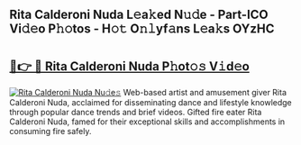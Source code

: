 ## Rita Calderoni Nuda L𝚎a𝚔ed N𝚞𝚍e - Part-lCO Vi𝚍𝚎o P𝚑𝚘tos - H𝚘𝚝 O𝚗𝚕yf𝚊ns L𝚎a𝚔s OYzHC

# <h2><a href="http://kf25sv.oniu.top/?m=Rita+Calderoni+Nuda">🔗👉 🔴 Rita Calderoni Nuda P𝚑ot𝚘𝚜 V𝚒d𝚎o</a></h2>

[![Rita Calderoni Nuda Nu𝚍e𝚜](https://i.imgur.com/0qMVB7G.gif)](http://kf25sv.oniu.top/?m=Rita+Calderoni+Nuda)
Web-based artist and amusement giver Rita Calderoni Nuda, acclaimed for disseminating dance and lifestyle knowledge through popular dance trends and brief videos. Gifted fire eater Rita Calderoni Nuda, famed for their exceptional skills and accomplishments in consuming fire safely.  
